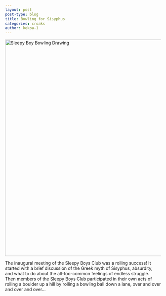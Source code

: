 ```yaml
---
layout: post
post-type: blog
title: Bowling for Sisyphus
categories: croaks
author: kekoa-1
---
```


<img src="https://drive.google.com/uc?export=view&id=14OkscgAtsOAhMyYTOb3xKXuQ58b3Wa0i" alt="Sleepy Boy Bowling Drawing" width="700"/>

The inaugural meeting of the Sleepy Boys Club was a rolling success! It started with a brief discussion of the Greek myth of Sisyphus, absurdity, and what to do about the all-too-common feelings of endless struggle. Then members of the Sleepy Boys Club participated in their own acts of rolling a boulder up a hill by rolling a bowling ball down a lane, over and over and over and over…
